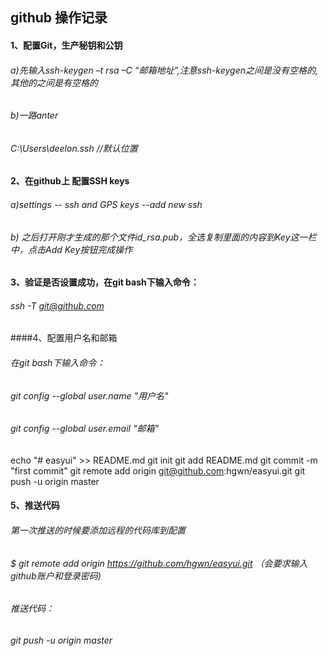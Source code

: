 ## github 操作记录
#### 1、配置Git，生产秘钥和公钥
###### a)先输入ssh-keygen –t rsa –C “邮箱地址”,注意ssh-keygen之间是没有空格的,其他的之间是有空格的
###### b)一路anter
###### C:\Users\deelon\.ssh  //默认位置
#### 2、在github上 配置SSH keys
###### a)settings -- ssh and GPS keys  --add new ssh 
###### b) 之后打开刚才生成的那个文件id_rsa.pub，全选复制里面的内容到Key这一栏中，点击Add Key按钮完成操作

#### 3、验证是否设置成功，在git bash下输入命令：
###### ssh -T git@github.com

####4、配置用户名和邮箱

###### 在git bash下输入命令：

###### git config --global user.name "用户名"
###### git config --global user.email "邮箱"

echo "# easyui" >> README.md
git init
git add README.md
git commit -m "first commit"
git remote add origin git@github.com:hgwn/easyui.git
git push -u origin master

#### 5、推送代码
###### 第一次推送的时候要添加远程的代码库到配置
###### $ git remote add origin https://github.com/hgwn/easyui.git   （会要求输入github账户和登录密码)
###### 推送代码：
######  git push -u origin master   